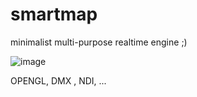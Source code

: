 # smartmap 

minimalist multi-purpose realtime engine ;)

![image](https://github.com/user-attachments/assets/2d26eba3-3152-43a9-bd6f-2eec0ec11701)


OPENGL, DMX , NDI, ...
